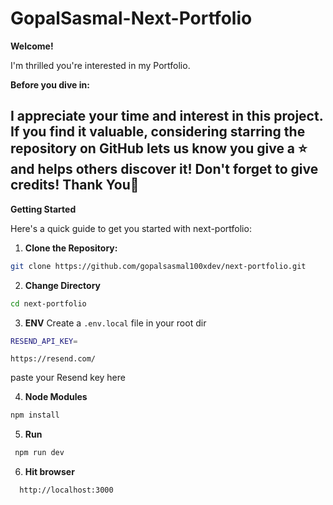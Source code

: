 # GopalSasmal-Next-Portfolio

**Welcome!**

I'm thrilled you're interested in my Portfolio.

**Before you dive in:**

## I appreciate your time and interest in this project. If you find it valuable, considering starring the repository on GitHub lets us know you give a ⭐ and helps others discover it! Don't forget to give credits! Thank You🙏

**Getting Started**

Here's a quick guide to get you started with next-portfolio:

1. **Clone the Repository:**

  ```bash
  git clone https://github.com/gopalsasmal100xdev/next-portfolio.git
  ```

2. **Change Directory**
```bash
cd next-portfolio
```

3. **ENV**
 Create a `.env.local` file in your root dir
 ```bash
 RESEND_API_KEY=
 ```
 ```link
 https://resend.com/
 ```
 paste your Resend key here

4. **Node Modules**
  ```bash
  npm install
  ```
5. **Run**
  ```bash
   npm run dev
  ```
6. **Hit browser**
  ```bash
    http://localhost:3000
  ```